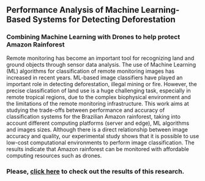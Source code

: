 ## Performance Analysis of Machine Learning-Based Systems for Detecting Deforestation
### Combining Machine Learning with Drones to help protect Amazon Rainforest

Remote monitoring has become an important tool for recognizing land and ground objects through sensor data analysis. The use of Machine Learning (ML) algorithms for classification of remote monitoring images has increased in recent years.  ML-based image classifiers have played an important role in detecting deforestation, illegal mining or fire. 
However, the precise classification of land use is a huge challenging task, especially in remote tropical regions, due to the complex biophysical environment and the limitations of the remote monitoring infrastructure. 
This work aims at studying the trade-offs between performance and accuracy of classification systems for the Brazilian Amazon rainforest, taking into account different computing platforms (server and edge), ML algorithms and images sizes. 
Although there is a direct relationship between image accuracy and quality, our experimental study shows that it is possible to use low-cost computational environments to perform image classification.
The results indicate that Amazon rainforest can be monitored with affordable computing resources such as drones.

### Please, [click here](https://github.com/micheldearaujo/DeforestationDetector/blob/main/SBESC___2021.pd``f) to check out the results of this research.